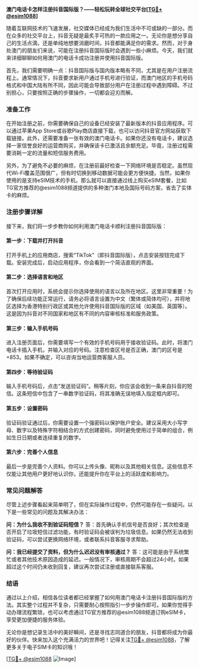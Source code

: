 **澳门电话卡怎样注册抖音国际版？——轻松玩转全球社交平台[[TG💪+ @esim1088](https://t.me/s/esim1088)]**

随着互联网技术的飞速发展，社交媒体已经成为我们生活中不可或缺的一部分。而在众多的社交平台上，抖音无疑是最炙手可热的一款应用之一。无论你是想分享自己的生活点滴，还是单纯地想要消磨时间，抖音都能满足你的需求。然而，对于身处澳门的朋友们来说，可能在注册抖音国际版时会遇到一些小麻烦。今天，我们就来详细聊聊如何用澳门的电话卡成功注册并使用抖音国际版。

首先，我们需要明确一点：抖音国际版与国内版本略有不同，尤其是在用户注册流程上。通常情况下，抖音要求新用户通过手机号进行验证，而澳门地区的手机号码格式和中国大陆有所不同，因此可能会导致部分用户在注册过程中遇到障碍。不过别担心，只要按照正确的步骤操作，一切都会迎刃而解。

### **准备工作**
在开始注册之前，你需要确保自己的设备已经安装了最新版本的抖音应用程序。可以通过苹果App Store或谷歌Play商店直接下载，也可以访问抖音官方网站获取下载链接。此外，还需要准备一张有效的澳门电话卡。如果你还没有电话卡，建议选择一家信誉良好的运营商购买，并确保该卡已激活且余额充足。毕竟，注册过程需要消耗一定的流量和短信服务费用。

另外，为了避免不必要的麻烦，在注册前最好检查一下网络环境是否稳定。虽然现代Wi-Fi覆盖范围很广，但有时切换到移动数据可能会更方便快捷。当然，如果你使用的是支持eSIM技术的手机，那么就可以直接通过线上购买eSIM套餐，比如TG官方推荐的@esim1088频道提供的多种澳门本地及国际号码方案，省去了实体卡的麻烦。

### **注册步骤详解**
接下来，我们将一步步教你如何利用澳门电话卡顺利注册抖音国际版：

#### **第一步：下载并打开抖音**
打开手机上的应用商店，搜索“TikTok”（即抖音国际版），点击安装按钮完成下载。安装完成后，启动应用程序，你会看到一个简洁直观的界面。

#### **第二步：选择语言和地区**
首次打开应用时，系统会提示你选择使用的语言以及所在地区。这里非常重要！为了确保后续功能正常运行，请务必将语言设置为中文（繁体或简体均可），并将地区选择为香港特别行政区或其他允许使用抖音国际版的区域（如美国、英国等）。这是因为抖音对不同国家和地区有不同的内容审核标准和服务政策。

#### **第三步：输入手机号码**
进入注册页面后，你需要填写一个有效的手机号码用于接收验证码。此时，将澳门电话卡插入手机，并输入对应的号码。注意检查区号是否正确，澳门的区号是+853。如果不确定，可以咨询当地运营商客服人员。

#### **第四步：等待验证码**
输入手机号码后，点击“发送验证码”。稍等片刻，你应该会收到一条来自抖音的短信。这条短信中包含了一串数字验证码，将其准确无误地填入指定框内即可。

#### **第五步：设置密码**
验证码验证通过后，你需要设置一个强密码以保护账户安全。建议采用大小写字母、数字以及特殊字符相结合的方式创建密码，同时避免使用过于简单的组合，例如生日日期或者连续重复的数字。

#### **第六步：完善个人信息**
最后一步是完善个人资料。你可以上传头像、昵称以及其他相关信息。这些信息不仅能让其他用户更好地认识你，还能提升你在平台上的活跃度和影响力。

### **常见问题解答**
尽管上述步骤看起来简单明了，但在实际操作过程中，仍然可能存在一些疑问。以下是一些常见的问题及其解决办法：

**问：为什么我收不到验证码短信？**
答：首先确认手机信号是否良好；其次检查是否开启了垃圾短信过滤功能，有时验证码会被误判为垃圾信息。如果仍然无法收到验证码，可以尝试更换网络环境，或者联系抖音客服寻求帮助。

**问：我已经提交了资料，但为什么迟迟没有审核通过？**
答：这可能是由于系统繁忙或者其他技术原因造成的延迟。一般情况下，审核周期不会超过24小时。如果超过这个时间仍未收到回复，建议再次尝试注册或直接联系客服。

### **结语**
通过以上介绍，相信各位读者都已经掌握了如何用澳门电话卡注册抖音国际版的方法。其实整个过程并不复杂，只需要耐心按照指引一步步操作即可。如果你觉得手动办理流程繁琐，也可以考虑通过TG官方推荐的@esim1088频道订购eSIM卡，享受更加便捷的服务体验。

无论你是想记录生活中的美好瞬间，还是寻找志同道合的朋友，抖音都将成为你最好的伙伴。快来加入这个充满活力的世界吧！记得关注[TG💪+ @esim1088](https://t.me/s/esim1088)，了解更多关于电子SIM卡的知识哦！

[[TG💪+ @esim1088](https://t.me/s/esim1088) ![Image](https://i.postimg.cc/4NQfJmqS/Snipaste-2025-05-13-00-14-12.png)]